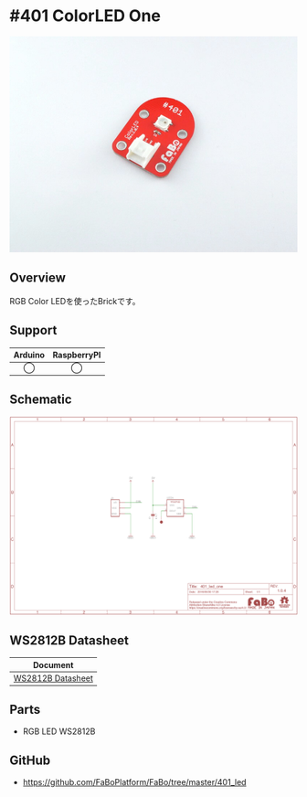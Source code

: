 # #401 ColorLED One


![](./img/401_led_one.jpg)
<!--COLORME-->

## Overview
RGB Color LEDを使ったBrickです。

## Support
|Arduino|RaspberryPI|
|:--:|:--:|
|◯|◯|

## Schematic
![](./img/401_led_one_sch.png)

## WS2812B Datasheet
|Document|
|--|
|[WS2812B Datasheet](http://www.adafruit.com/datasheets/WS2812B.pdf)|

## Parts
- RGB LED WS2812B

## GitHub
- https://github.com/FaBoPlatform/FaBo/tree/master/401_led
